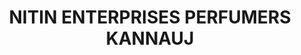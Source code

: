 ---
title: "NITIN ENTERPRISES PERFUMERS KANNAUJ"
url: /kannauj/nitin-enterprises-perfumers-kannauj/
shop: shop
---